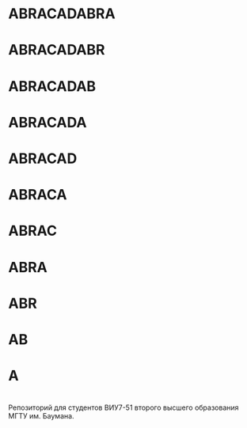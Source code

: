 # ABRACADABRA
# ABRACADABR
# ABRACADAB
# ABRACADA
# ABRACAD
# ABRACA
# ABRAC
# ABRA
# ABR
# AB
# A
#   
 Репозиторий для студентов ВИУ7-51 второго высшего образования МГТУ им. Баумана.
